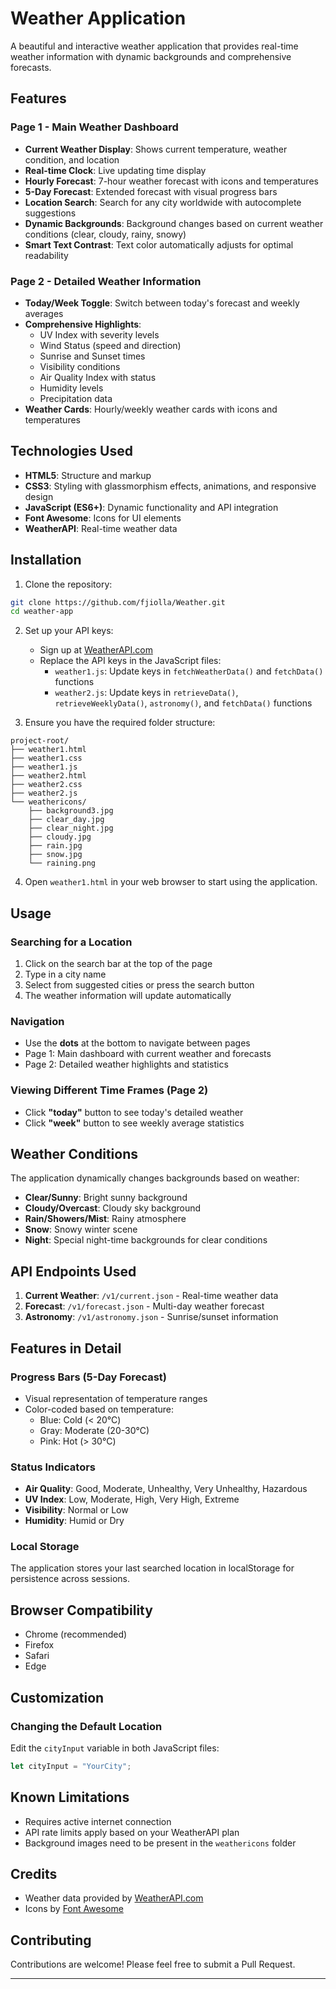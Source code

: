 # Weather Application

A beautiful and interactive weather application that provides real-time weather information with dynamic backgrounds and comprehensive forecasts.

## Features

### Page 1 - Main Weather Dashboard
- **Current Weather Display**: Shows current temperature, weather condition, and location
- **Real-time Clock**: Live updating time display
- **Hourly Forecast**: 7-hour weather forecast with icons and temperatures
- **5-Day Forecast**: Extended forecast with visual progress bars
- **Location Search**: Search for any city worldwide with autocomplete suggestions
- **Dynamic Backgrounds**: Background changes based on current weather conditions (clear, cloudy, rainy, snowy)
- **Smart Text Contrast**: Text color automatically adjusts for optimal readability

### Page 2 - Detailed Weather Information
- **Today/Week Toggle**: Switch between today's forecast and weekly averages
- **Comprehensive Highlights**:
  - UV Index with severity levels
  - Wind Status (speed and direction)
  - Sunrise and Sunset times
  - Visibility conditions
  - Air Quality Index with status
  - Humidity levels
  - Precipitation data
- **Weather Cards**: Hourly/weekly weather cards with icons and temperatures

## Technologies Used

- **HTML5**: Structure and markup
- **CSS3**: Styling with glassmorphism effects, animations, and responsive design
- **JavaScript (ES6+)**: Dynamic functionality and API integration
- **Font Awesome**: Icons for UI elements
- **WeatherAPI**: Real-time weather data

## Installation

1. Clone the repository:
```bash
git clone https://github.com/fjiolla/Weather.git
cd weather-app
```

2. Set up your API keys:
   - Sign up at [WeatherAPI.com](https://www.weatherapi.com/)
   - Replace the API keys in the JavaScript files:
     - `weather1.js`: Update keys in `fetchWeatherData()` and `fetchData()` functions
     - `weather2.js`: Update keys in `retrieveData()`, `retrieveWeeklyData()`, `astronomy()`, and `fetchData()` functions

3. Ensure you have the required folder structure:
```
project-root/
├── weather1.html
├── weather1.css
├── weather1.js
├── weather2.html
├── weather2.css
├── weather2.js
└── weathericons/
    ├── background3.jpg
    ├── clear_day.jpg
    ├── clear_night.jpg
    ├── cloudy.jpg
    ├── rain.jpg
    ├── snow.jpg
    └── raining.png
```

4. Open `weather1.html` in your web browser to start using the application.

## Usage

### Searching for a Location
1. Click on the search bar at the top of the page
2. Type in a city name
3. Select from suggested cities or press the search button
4. The weather information will update automatically

### Navigation
- Use the **dots** at the bottom to navigate between pages
- Page 1: Main dashboard with current weather and forecasts
- Page 2: Detailed weather highlights and statistics

### Viewing Different Time Frames (Page 2)
- Click **"today"** button to see today's detailed weather
- Click **"week"** button to see weekly average statistics

## Weather Conditions

The application dynamically changes backgrounds based on weather:
- **Clear/Sunny**: Bright sunny background
- **Cloudy/Overcast**: Cloudy sky background
- **Rain/Showers/Mist**: Rainy atmosphere
- **Snow**: Snowy winter scene
- **Night**: Special night-time backgrounds for clear conditions

## API Endpoints Used

1. **Current Weather**: `/v1/current.json` - Real-time weather data
2. **Forecast**: `/v1/forecast.json` - Multi-day weather forecast
3. **Astronomy**: `/v1/astronomy.json` - Sunrise/sunset information

## Features in Detail

### Progress Bars (5-Day Forecast)
- Visual representation of temperature ranges
- Color-coded based on temperature:
  - Blue: Cold (< 20°C)
  - Gray: Moderate (20-30°C)
  - Pink: Hot (> 30°C)

### Status Indicators
- **Air Quality**: Good, Moderate, Unhealthy, Very Unhealthy, Hazardous
- **UV Index**: Low, Moderate, High, Very High, Extreme
- **Visibility**: Normal or Low
- **Humidity**: Humid or Dry

### Local Storage
The application stores your last searched location in localStorage for persistence across sessions.

## Browser Compatibility

- Chrome (recommended)
- Firefox
- Safari
- Edge

## Customization

### Changing the Default Location
Edit the `cityInput` variable in both JavaScript files:
```javascript
let cityInput = "YourCity";
```


## Known Limitations

- Requires active internet connection
- API rate limits apply based on your WeatherAPI plan
- Background images need to be present in the `weathericons` folder


## Credits

- Weather data provided by [WeatherAPI.com](https://www.weatherapi.com/)
- Icons by [Font Awesome](https://fontawesome.com/)

## Contributing

Contributions are welcome! Please feel free to submit a Pull Request.

---
